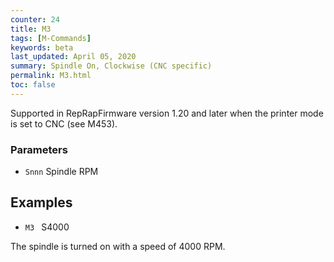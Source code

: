 ```yaml
---
counter: 24
title: M3
tags: [M-Commands] 
keywords: beta 
last_updated: April 05, 2020 
summary: Spindle On, Clockwise (CNC specific) 
permalink: M3.html
toc: false 
---
```



Supported in RepRapFirmware version 1.20 and later when the printer mode is set to CNC (see M453).

### Parameters

* `Snnn` Spindle RPM

## Examples

* ` M3  ` S4000

The spindle is turned on with a speed of 4000 RPM.

